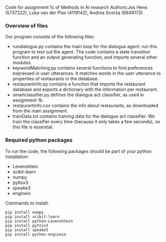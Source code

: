 Code for assignment 1c of Methods in AI research
Authors:Jos Hens (5737222), Luka van der Plas (4119142), Andrea Scorza (6649173)

### Overview of files
Our program consists of the following files:
* rundialogue.py contains the main loop for the dialogue agent: run this program to test out the agent. The code contains a state transition function and an output generating function, and imports several other modules.
* keywordMatching.py contains several functions to find preferences expressed in user utterances. It matches words in the user utterance to properties of restaurants in the database.
* restaurantinfo.py contains a function that imports the restaurant database and exports a dictionary with the information per restaurant.
* smartclassifier.py defines the dialogue act classifier, as used in assignment 1b.
* restaurantinfo.csv contains the info about restaurants, as downloaded from the main assignment.
* trainData.txt contains training data for the dialogue act classifier. We train the classifier every time (because it only takes a few seconds), so this file is essential.

### Required python packages
To run the code, the following packages should be part of your python installation:
* Levenshtein
* scikit-learn
* numpy
* pyttsx3
* speake3
* engineio

Commands to install:
```
pip install numpy
pip install scikit-learn
pip install python-Levenshtein
pip install pyttsx3
pip install speake3
pip install python-engineio
```
